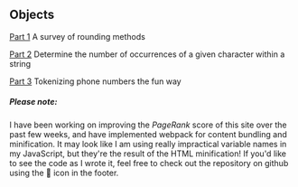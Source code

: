 ## Objects

[Part 1](6/1) A survey of rounding methods

[Part 2](6/2) Determine the number of occurrences of a given character within a string

[Part 3](6/3) Tokenizing phone numbers the fun way

##### _Please note:_

I have been working on improving the _PageRank_ score of this site over the past few weeks, and have implemented webpack for content bundling and minification. It may look like I am using really impractical variable names in my JavaScript, but they're the result of the HTML minification! If you'd like to see the code as I wrote it, feel free to check out the repository on github using the 🔧 icon in the footer.
